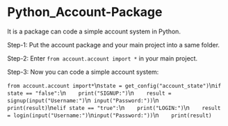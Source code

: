 # Python_Account-Package
It is a package can code a simple account system in Python.

Step-1:
  Put the account package and your main project into a same folder.

Step-2:
  Enter ``from account.account import *`` in your main project.
  
Step-3:
  Now you can code a simple account system:
  
`from account.account import*`\n`state = get_config("account_state")`\n`if state == "false":`\n`    print("SIGNUP:")`\n`    result = signup(input("Username:")`\n` input("Password:"))`\n`    print(result)`\n`elif state == "true":`\n`    print("LOGIN:")`\n`    result = login(input("Username:")`\n`input("Password:"))`\n`    print(result)`
